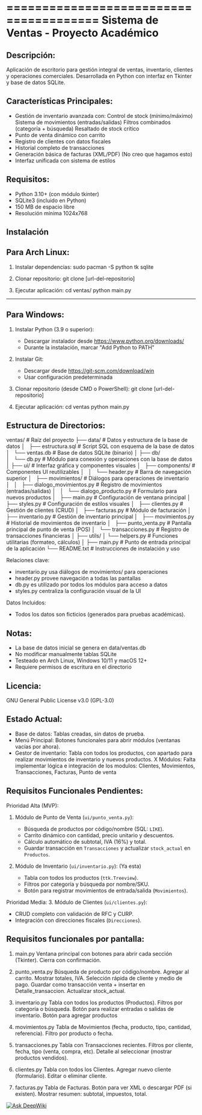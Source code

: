 =======================================
Sistema de Ventas - Proyecto Académico   
=======================================

Descripción:
------------
Aplicación de escritorio para gestión integral de ventas, inventario, clientes y operaciones comerciales. 
Desarrollada en Python con interfaz en Tkinter y base de datos SQLite.

Características Principales:
----------------------------
- Gestión de inventario avanzada con:
  Control de stock (mínimo/máximo)
  Sistema de movimientos (entradas/salidas)
  Filtros combinados (categoría + búsqueda)
  Resaltado de stock crítico
- Punto de venta dinámico con carrito
- Registro de clientes con datos fiscales
- Historial completo de transacciones
- Generación básica de facturas (XML/PDF) (No creo que hagamos esto)
- Interfaz unificada con sistema de estilos

Requisitos:
------------
- Python 3.10+ (con módulo tkinter)
- SQLite3 (incluido en Python)
- 150 MB de espacio libre
- Resolución mínima 1024x768

Instalación
--------------------------
Para Arch Linux:
--------------------------
1. Instalar dependencias:
   sudo pacman -S python tk sqlite

2. Clonar repositorio:
   git clone [url-del-repositorio]
   
3. Ejecutar aplicación:
   cd ventas/
   python main.py
---------------------------

Para Windows:
---------------------------
1. Instalar Python (3.9 o superior):
   - Descargar instalador desde https://www.python.org/downloads/
   - Durante la instalación, marcar "Add Python to PATH"

2. Instalar Git:
   - Descargar desde https://git-scm.com/download/win
   - Usar configuración predeterminada

3. Clonar repositorio (desde CMD o PowerShell):
   git clone [url-del-repositorio]
   
4. Ejecutar aplicación:
   cd ventas
   python main.py

Estructura de Directorios:
--------------------------
ventas/                              # Raíz del proyecto
├── data/                            # Datos y estructura de la base de datos
│   ├── estructura.sql               # Script SQL con esquema de la base de datos
│   └── ventas.db                    # Base de datos SQLite (binario)
│
├── db/                              
│   └── db.py                        # Módulo para conexión y operaciones con la base de datos
│
├── ui/                              # Interfaz gráfica y componentes visuales
│   ├── components/                  # Componentes UI reutilizables
│   │   └── header.py                # Barra de navegación superior
│   ├── movimientos/                 # Diálogos para operaciones de inventario
│   │   ├── dialogo_movimientos.py   # Registro de movimientos (entradas/salidas)
│   │   └── dialogo_producto.py      # Formulario para nuevos productos
│   ├── main.py                      # Configuración de ventana principal
│   ├── styles.py                    # Configuración de estilos visuales
│   ├── clientes.py                  # Gestión de clientes (CRUD)
│   ├── facturas.py                  # Módulo de facturación
│   ├── inventario.py                # Gestión de inventario principal
│   ├── movimientos.py               # Historial de movimientos de inventario
│   ├── punto_venta.py               # Pantalla principal de punto de venta (POS)
│   └── transacciones.py             # Registro de transacciones financieras
│
├── utils/
│   └── helpers.py                   # Funciones utilitarias (formateo, cálculos)
│
├── main.py                          # Punto de entrada principal de la aplicación
└── README.txt                       # Instrucciones de instalación y uso

Relaciones clave:
- inventario.py usa diálogos de movimientos/ para operaciones
- header.py provee navegación a todas las pantallas
- db.py es utilizado por todos los módulos para acceso a datos
- styles.py centraliza la configuración visual de la UI

Datos Incluidos:
- Todos los datos son ficticios (generados para pruebas académicas). 

Notas:
-------
- La base de datos inicial se genera en data/ventas.db
- No modificar manualmente tablas SQLite
- Testeado en Arch Linux, Windows 10/11 y macOS 12+
- Requiere permisos de escritura en el directorio

Licencia:
---------
GNU General Public License v3.0 (GPL-3.0)




 

Estado Actual:
--------------
- Base de datos: Tablas creadas, sin datos de prueba.  
- Menú Principal: Botones funcionales para abrir módulos (ventanas vacías por ahora).  
- Gestor de inventario: Tabla con todos los productos, con apartado para realizar movimientos de inventario y nuevos productos.
X Módulos: Falta implementar lógica e integración de los modulos: Clientes, Movimientos, Transacciones, Facturas, Punto de venta

Requisitos Funcionales Pendientes:
----------------------------------
Prioridad Alta (MVP): 
1. Módulo de Punto de Venta (`ui/punto_venta.py`):  
   - Búsqueda de productos por código/nombre (SQL: `LIKE`).  
   - Carrito dinámico con cantidad, precio unitario y descuentos.  
   - Cálculo automático de subtotal, IVA (16%) y total.  
   - Guardar transacción en `Transacciones` y actualizar `stock_actual` en `Productos`.  

2. Módulo de Inventario (`ui/inventario.py`):  (Ya esta)
   - Tabla con todos los productos (`ttk.Treeview`).  
   - Filtros por categoría y búsqueda por nombre/SKU.  
   - Botón para registrar movimientos de entrada/salida (`Movimientos`).  

Prioridad Media: 
3. Módulo de Clientes (`ui/clientes.py`):  
   - CRUD completo con validación de RFC y CURP.  
   - Integración con direcciones fiscales (`Direcciones`).

Requisitos funcionales por pantalla:
------------------------------------
1. main.py
    Ventana principal con botones para abrir cada sección (Tkinter).
    Cierra con confirmación.

2. punto_venta.py
    Búsqueda de producto por código/nombre.
    Agregar al carrito.
    Mostrar totales, IVA.
    Selección rápida de cliente y medio de pago.
    Guardar como transacción venta + insertar en Detalle_transaccion.
    Actualizar stock_actual.

3. inventario.py
    Tabla con todos los productos (Productos).
    Filtros por categoría o búsqueda.
    Botón para realizar entradas o salidas de inventario.
    Botón para agregar productos

4. movimientos.py
    Tabla de Movimientos (fecha, producto, tipo, cantidad, referencia).
    Filtro por producto o fecha.

5. transacciones.py
    Tabla con Transacciones recientes.
    Filtros por cliente, fecha, tipo (venta, compra, etc).
    Detalle al seleccionar (mostrar productos vendidos).

6. clientes.py
    Tabla con todos los Clientes.
    Agregar nuevo cliente (formulario).
    Editar o eliminar cliente.

7. facturas.py
    Tabla de Facturas.
    Botón para ver XML o descargar PDF (si existen).
    Mostrar resumen: subtotal, impuestos, total.  


[![Ask DeepWiki](https://deepwiki.com/badge.svg)](https://deepwiki.com/Jarek-code/ventas)
